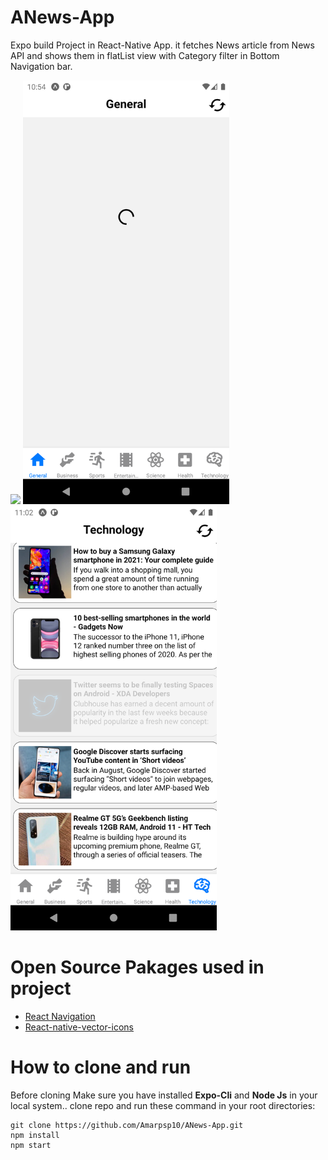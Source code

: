 # ANews-App

Expo build Project in React-Native App. it fetches News article from News API and shows them in flatList view with 
Category filter in Bottom Navigation bar.
<div style="flexDirection:'row';"> <image src="./ScreenShots/home_ss.png" width="330px"/>
            <img src="./ScreenShots/load_ss.png" width="330px" />
            <img src="./ScreenShots/screen_ss.png" width="330px"/></div>
            
            
# Open Source Pakages used in project
<ul>
            <li><a href="https://reactnavigation.org/">React Navigation</a></li>
            <li><a href="https://www.npmjs.com/package/react-native-vector-icons">React-native-vector-icons</a></li>
</ul>


# How to clone and run
 Before cloning Make sure you have installed <b>Expo-Cli</b> and <b>Node Js</b> in your local system..
 clone repo and run these command in your root directories:
    
    git clone https://github.com/Amarpsp10/ANews-App.git
    npm install
    npm start
